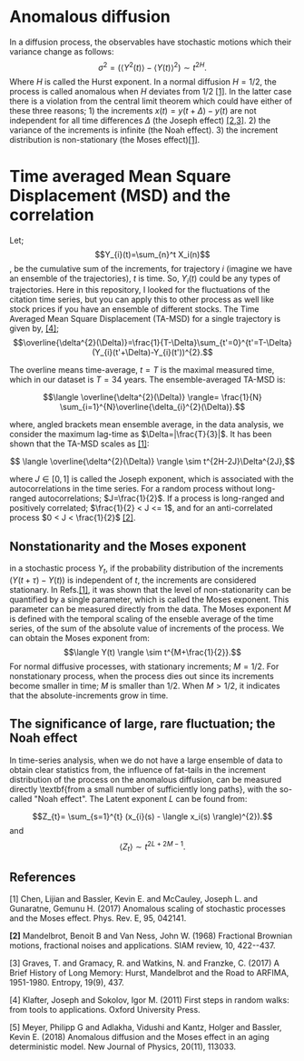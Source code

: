 # Anomalous diffusion
In a diffusion process, the observables have stochastic motions which their variance change as follows: 
$$\sigma^{2}=(\langle Y^{2}(t)\rangle - \langle Y(t)\rangle ^{2}) \sim t^{2H}.$$ 
Where $H$ is called the Hurst exponent. In a normal diffusion $H=1/2$, the process is called anomalous when $H$ deviates from $1/2$ [[1]](#1). In the latter case there is a violation from the central limit theorem which could have either of these three reasons; 1) the increments $x(t)=y(t+\Delta)-y(t)$ are not independent for all time differences $\Delta$ (the Joseph effect) [[2,3]](#1). 2) the variance of the increments is infinite (the Noah effect). 3) the increment distribution is non-stationary (the Moses effect)[[1]](#1).

# Time averaged Mean Square Displacement (MSD) and the correlation
Let; $$Y_{i}(t)=\sum_{n}^t X_i(n)$$, be the cumulative sum of the increments, for trajectory $i$ (imagine we have an ensemble of the trajectories), $t$ is time. 
So, $Y_{i}(t)$ could be any types of trajectories. Here in this repository, I looked for the fluctuations of the citation time series, but you can apply this to other process as well like stock prices if you have an ensemble of different stocks. 
The Time Averaged Mean Square Displacement (TA-MSD) for a single trajectory is given by, [[4]](#1);
 $$\overline{\delta^{2}(\Delta)}=\frac{1}{T-\Delta}\sum_{t'=0}^{t'=T-\Delta} (Y_{i}(t'+\Delta)-Y_{i}(t'))^{2}.$$
 
 The overline means time-average, $t=T$ is the maximal measured time, which in our dataset is $T=34$ years. The ensemble-averaged TA-MSD is:

$$\langle \overline{\delta^{2}(\Delta)} \rangle= \frac{1}{N} \sum_{i=1}^{N}\overline{\delta_{i}^{2}(\Delta)}.$$

where, angled brackets mean ensemble average, in the data analysis, we consider the maximum lag-time as $\Delta=|\frac{T}{3}|$. It has been shown that the TA-MSD scales as [[1]](#1): 

$$  \langle \overline{\delta^{2}(\Delta)} \rangle \sim t^{2H-2J}\Delta^{2J},$$

where $J\in[0,1]$ is called the Joseph exponent, which is associated with the autocorrelations in the time series. For a random process without long-ranged autocorrelations; $J=\frac{1}{2}$. If a process is long-ranged and positively correlated; $\frac{1}{2} < J <= 1$, and for an anti-correlated process $0 < J < \frac{1}{2}$ [[2]](#1).

## Nonstationarity and the Moses exponent

in a stochastic process $Y_{t}$, if the probability distribution of the increments $(Y(t+\tau)-Y(t))$ is independent of $t$, the increments are considered stationary. In Refs.[[1]](#1), it was shown that the level of non-stationarity can be quantified by a single parameter, which is called the Moses exponent. This parameter can be measured directly from the data. The Moses exponent $M$ is defined with the temporal scaling of the enseble average of the time series, of the sum of the absolute value of increments of the process. We can obtain the Moses exponent from:  
$$\langle Y(t) \rangle \sim t^{M+\frac{1}{2}}.$$
For normal diffusive processes, with stationary increments; $M=1/2$. For nonstationary process, when the process dies out since its increments become smaller in time; $M$ is smaller than $1/2$. When $M>1/2$, it indicates that the absolute-increments grow in time.

## The significance of large, rare fluctuation; the Noah effect

In time-series analysis, when we do not have a large ensemble of data to obtain clear statistics from, the influence of fat-tails in the increment distribution of the process on the anomalous diffusion, can be measured directly \textbf{from a small number of sufficiently long paths}, with the so-called "Noah effect". The Latent exponent $L$ can be found from:

 $$Z_{t}= \sum_{s=1}^{t} (x_{i}(s) - \langle x_i(s) \rangle)^{2}).$$ 
 and
 $$\langle Z_{t}\rangle \sim t^{2L+2M-1}.$$

 ## References
 <a id="1">[1]</a>
 Chen, Lijian and Bassler, Kevin E. and McCauley, Joseph L. and Gunaratne, Gemunu H. (2017)
 Anomalous scaling of stochastic processes and the Moses effect.
 Phys. Rev. E, 95, 042141.

 <b id="2">[2]</b>
 Mandelbrot, Benoit B and Van Ness, John W. (1968)
 Fractional Brownian motions, fractional noises and applications.
 SIAM review, 10, 422--437.

 <c id="3">[3]</c>
 Graves, T. and Gramacy, R. and Watkins, N. and Franzke, C. (2017)
 A Brief History of Long Memory: Hurst, Mandelbrot and the Road to ARFIMA, 1951-1980.
 Entropy, 19(9), 437.

 <d id="4">[4]</d>
 Klafter, Joseph and Sokolov, Igor M. (2011)
 First steps in random walks: from tools to applications.
 Oxford University Press.

<e id="5">[5]</e>
Meyer, Philipp G and Adlakha, Vidushi and Kantz, Holger and Bassler, Kevin E. (2018)
Anomalous diffusion and the Moses effect in an aging deterministic model.
New Journal of Physics, 20(11), 113033.


